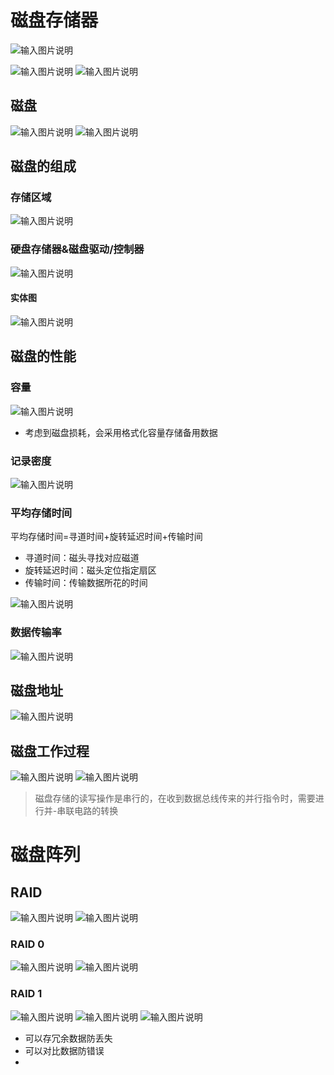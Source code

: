 

# 磁盘存储器
![输入图片说明](/imgs/2025-08-06/A80FTKYJX2XzaSEa.png)

![输入图片说明](/imgs/2025-08-06/aV1GjXf3slfrLv32.png)
![输入图片说明](/imgs/2025-08-06/ooHCKHxDxAEJSZla.png)

## 磁盘
![输入图片说明](/imgs/2025-08-06/rPdqMo3X6nrpI2Oq.png)
![输入图片说明](/imgs/2025-08-09/obqOtIbdfxt024RD.png)

## 磁盘的组成
### 存储区域
![输入图片说明](/imgs/2025-08-09/ezYQQb8cufkaSNYi.png)
### 硬盘存储器&磁盘驱动/控制器
![输入图片说明](/imgs/2025-08-09/fXP88V46qi6liQKS.png)

#### 实体图
![输入图片说明](/imgs/2025-08-09/mzUouFYDg8LOhsK2.png)

## 磁盘的性能
### 容量
![输入图片说明](/imgs/2025-08-09/fkjz2wMq7g7MeYPL.png)
- 考虑到磁盘损耗，会采用格式化容量存储备用数据

### 记录密度
![输入图片说明](/imgs/2025-08-09/fLJWR24bgmeDRPVG.png)

### 平均存储时间
平均存储时间=寻道时间+旋转延迟时间+传输时间
- 寻道时间：磁头寻找对应磁道
- 旋转延迟时间：磁头定位指定扇区
- 传输时间：传输数据所花的时间

![输入图片说明](/imgs/2025-08-09/T6sZ2wMuiK7DMOZ7.png)

### 数据传输率
![输入图片说明](/imgs/2025-08-09/nBsbObxhHagZvHeU.png)

## 磁盘地址
![输入图片说明](/imgs/2025-08-09/YpZebitMnRi1p4PT.png)

## 磁盘工作过程
![输入图片说明](/imgs/2025-08-09/tDyvFpFXWrqeZ0h0.png)
![输入图片说明](/imgs/2025-08-09/ooh58kBVPRhDCiNK.png)
>磁盘存储的读写操作是串行的，在收到数据总线传来的并行指令时，需要进行并-串联电路的转换

# 磁盘阵列
## RAID
![输入图片说明](/imgs/2025-08-09/9v41di6hKIt2q509.png)
![输入图片说明](/imgs/2025-08-09/daOX19kMjrOlKNqY.png)
### RAID 0
![输入图片说明](/imgs/2025-08-09/AI8OyUs7ZtbrMKDG.png)
![输入图片说明](/imgs/2025-08-09/S1ChYNtuECLnBjsE.png)

### RAID 1
![输入图片说明](/imgs/2025-08-09/cmAguKP8YSXYxenk.png)
![输入图片说明](/imgs/2025-08-09/tkwWPXsQponcAJAH.png)
![输入图片说明](/imgs/2025-08-09/INZYfT0svrRqK0pv.png)
- 可以存冗余数据防丢失
- 可以对比数据防错误
- 
<!--stackedit_data:
eyJoaXN0b3J5IjpbLTI2NjkxNTc2NSwtMTY4MDM4MzE1MV19
-->